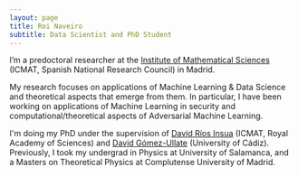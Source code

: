```yaml
---
layout: page
title: Roi Naveiro
subtitle: Data Scientist and PhD Student
---
```


I’m a predoctoral researcher at the [Institute of Mathematical Sciences](https://www.icmat.es/es) (ICMAT, Spanish National Research Council) in Madrid.

My research focuses on applications of Machine Learning & Data Science and theoretical aspects that emerge from them.
In particular, I have been working on applications of Machine Learning in security and computational/theoretical aspects of Adversarial Machine Learning.

I'm doing my PhD under the supervision of [David Ríos Insua](https://www.icmat.es/drios) (ICMAT, Royal Academy of Sciences) and [David Gómez-Ullate](http://datalab.uca.es/team/david/) (University of Cádiz). Previously, I took my undergrad in Physics at University of Salamanca, and a Masters on Theoretical Physics at Complutense University of Madrid.
